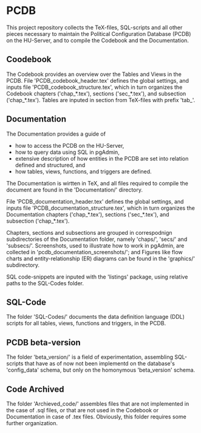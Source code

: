 # PCDB

This project repository collects the TeX-files, SQL-scripts and all other pieces necessary to maintain the Political Configuration Database (PCDB) on the HU-Server, and to compile the Codebook and the Documentation.

## Coodebook

The Codebook provides an overview over the Tables and Views in the PCDB. File 'PCDB\_codebook\_header.tex' defines the global settings, and inputs file 'PCDB\_codebook\_structure.tex', which in turn organizes the Codebook chapters ('chap\_\*.tex'), sections ('sec\_\*.tex'), and subsection ('chap\_\*.tex'). Tables are inputed in section from TeX-files with prefix 'tab\_'.

## Documentation

The Documentation provides a guide of 

* how to access the PCDB on the HU-Server, 
* how to query data using SQL in pgAdmin,  
* extensive description of how entities in the PCDB are set into relation defined and structured, and 
* how tables, views, functions, and triggers are defined.

The Documentation is wirtten in TeX, and all files required to compile the document are found in the 'Documentation/' directory.

File 'PCDB\_documentation\_header.tex' defines the global settings, and inputs file 'PCDB\_documentation\_structure.tex', which in turn organizes the Documentation chapters ('chap\_\*.tex'), sections ('sec\_\*.tex'), and subsection ('chap\_\*.tex'). 

Chapters, sections and subsections are grouped in correspodnign subdirectories of the Documentation folder, namely 'chaps/', 'secs/' and 'subsecs/'.
Screenshots, used to illustrate how to work in pgAdmin, are collected in 'pcdb_documentation_screenshots/'; and Figures like flow charts and entity-relationship (ER) diagrams can be found in the 'graphics/' subdirectory. 

SQL code-snippets are inputed with the 'listings' package, using relative paths to the SQL-Codes folder.

## SQL-Code

The folder 'SQL-Codes/' documents the data definition language (DDL) scripts for all tables, views, functions and triggers, in the PCDB.

## PCDB beta-version

The folder 'beta_version/' is a field of experimentation, assembling SQL-scripts that have as of now not been implementd on the database's 'config\_data' schema, but only on the homonymous 'beta\_version' schema.

## Code Archived

The folder 'Archieved_code/' assembles files that are not implemented in the case of .sql files, or that are not used in the Codebook or Documentation in case of .tex files. 
Obviously, this folder requires some further organization.

